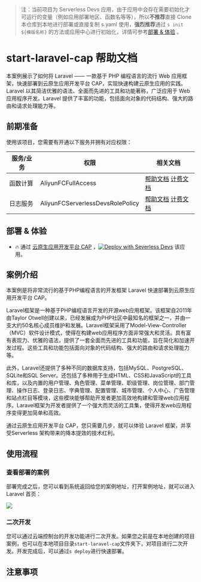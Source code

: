 
> 注：当前项目为 Serverless Devs 应用，由于应用中会存在需要初始化才可运行的变量（例如应用部署地区、函数名等等），所以**不推荐**直接 Clone 本仓库到本地进行部署或直接复制 s.yaml 使用，**强烈推荐**通过 `s init ${模版名称}` 的方法或应用中心进行初始化，详情可参考[部署 & 体验](#部署--体验) 。

# start-laravel-cap 帮助文档

<description>

本案例展示了如何将 Laravel —— 一款基于 PHP 编程语言的流行 Web 应用框架，快速部署到云原生应用开发平台 CAP，实现快速构建云原生应用的实践。Laravel 以其简洁优雅的语法、全面而先进的工具和功能著称，广泛应用于 Web 应用程序开发。Laravel 提供了丰富的功能，包括面向对象的代码结构、强大的路由和请求处理能力等。

</description>


## 前期准备

使用该项目，您需要有开通以下服务并拥有对应权限：

<service>



| 服务/业务 |  权限  | 相关文档 |
| --- |  --- | --- |
| 函数计算 |  AliyunFCFullAccess | [帮助文档](https://help.aliyun.com/product/2508973.html) [计费文档](https://help.aliyun.com/document_detail/2512928.html) |
| 日志服务 |  AliyunFCServerlessDevsRolePolicy | [帮助文档](https://help.aliyun.com/zh/sls) [计费文档](https://help.aliyun.com/zh/sls/product-overview/billing) |

</service>

<remark>



</remark>

<disclaimers>



</disclaimers>

## 部署 & 体验

<appcenter>
   
- :fire: 通过 [云原生应用开发平台 CAP](https://devs.console.aliyun.com/applications/create?template=start-laravel-cap) ，[![Deploy with Severless Devs](https://img.alicdn.com/imgextra/i1/O1CN01w5RFbX1v45s8TIXPz_!!6000000006118-55-tps-95-28.svg)](https://devs.console.aliyun.com/applications/create?template=start-laravel-cap) 该应用。
   
</appcenter>
<deploy>
    
   
</deploy>

## 案例介绍

<appdetail id="flushContent">

本案例是将非常流行的基于PHP编程语言的开发框架 Laravel 快速部署到云原生应用开发平台 CAP。

Laravel框架是一种基于PHP编程语言开发的开源web应用框架。该框架自2011年由Taylor Otwell创建以来，已经发展成为PHP社区中最知名的框架之一，并由一支大约50名核心成员维护和发展。Laravel框架采用了Model-View-Controller（MVC）软件设计模式，使得在构建web应用程序方面非常强大和灵活。具有富有表现力、优雅的语法，提供了一套全面而先进的工具和功能，旨在简化和加速开发过程。这些工具和功能包括面向对象的代码结构、强大的路由和请求处理能力等。

此外，Laravel还提供了多种不同的数据库支持，包括MySQL、PostgreSQL、SQLite和SQL Server。还包括了多种用于生成HTML、CSS和JavaScript的工具和库，以及内置的用户管理、角色管理、菜单管理、职级管理、岗位管理、部门管理、操作日志、登录日志、字典管理、配置管理、城市管理、个人中心、广告管理和站点栏目等模块，这些模块能够帮助开发者更加高效地构建和管理web应用程序。Laravel框架为开发者提供了一个强大而灵活的工具集，使得开发web应用程序变得更加简单和高效。

通过云原生应用开发平台 CAP，您只需要几步，就可以体验 Laravel 框架，并享受Serverless 架构带来的降本提效的技术红利。

</appdetail>

## 使用流程

<usedetail id="flushContent">

### 查看部署的案例
部署完成之后，您可以看到系统返回给您的案例地址，打开案例地址，就可以进入 Laravel 首页：

![](https://img.alicdn.com/imgextra/i4/O1CN01zFNnFg24O5t2dI6V9_!!6000000007380-0-tps-2708-1300.jpg)

### 二次开发

您可以通过云端控制台的开发功能进行二次开发。如果您之前是在本地创建的项目案例，也可以在本地项目目录`start-laravel-cap`文件夹下，对项目进行二次开发。开发完成后，可以通过`s deploy`进行快速部署。

</usedetail>

## 注意事项

<matters id="flushContent">
</matters>
